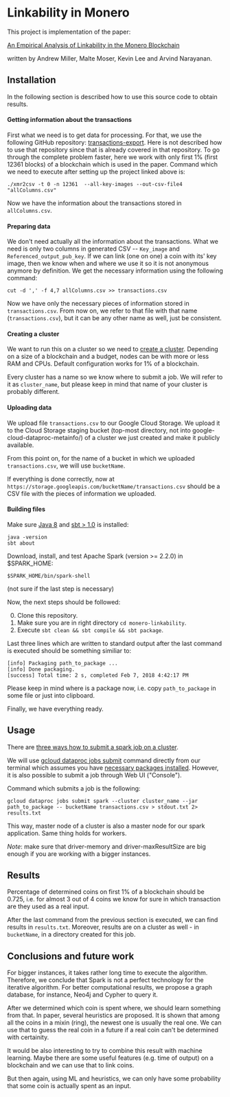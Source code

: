 # Linkability in Monero
This project is implementation of the paper: 

[An Empirical Analysis of Linkability in the Monero Blockchain](http://monerolink.com/monerolink.pdf) 

written by Andrew Miller, Malte Moser, Kevin Lee and Arvind Narayanan.

 
## Installation 
 In the following section is described how to use this source code to obtain results.
 #### Getting information about the transactions
 First what we need is to get data for processing. For that, we use the following GitHub repository: [transactions-export](https://github.com/moneroexamples/transactions-export).
Here is not described how to use that repository since that is already covered in that repository. 
To go through the complete problem faster, here we work with only first 1% (first 12361 blocks) of a blockchain which is used in the paper. 
Command which we need to execute after setting up the project linked above is:

`./xmr2csv -t 0 -n 12361  --all-key-images --out-csv-file4 "allColumns.csv"`

Now we have the information about the transactions stored in `allColumns.csv`.

#### Preparing data
We don't need actually all the information about the transactions. What we need is only two columns in generated CSV -- `Key_image` and `Referenced_output_pub_key`. If we can link (one on one) a coin with its' key image, then we know when and where we use it so it is not anonymous anymore by definition.
We get the necessary information using the following command:

`cut -d ',' -f 4,7 allColumns.csv >> transactions.csv`

Now we have only the necessary pieces of information stored in `transactions.csv`.
From now on, we refer to that file with that name (`transactions.csv`), but it can be any other name as well, just be consistent.

#### Creating a cluster

We want to run this on a cluster so we need to [create a cluster](https://console.cloud.google.com/dataproc/clustersAdd). Depending on a size of a blockchain and a budget, nodes can be with more or less RAM and CPUs. Default configuration works for 1% of a blockchain.

Every cluster has a name so we know where to submit a job. We will refer to it as `cluster_name`, but please keep in mind that name of your cluster is probably different. 
#### Uploading data
We upload file `transactions.csv` to our Google Cloud Storage. We upload it to the Cloud Storage staging bucket (top-most directory, not into google-cloud-dataproc-metainfo/) of a cluster we just created and make it publicly available.

From this point on, for the name of a bucket in which we uploaded `transactions.csv`, we will use `bucketName`.

If everything is done correctly, now at `https://storage.googleapis.com/bucketName/transactions.csv` should be a CSV file with the pieces of information we uploaded.

#### Building files

Make sure [Java 8](https://java.com/) and [sbt > 1.0](www.scala-sbt.org) is installed:

    java -version
    sbt about

Download, install, and test Apache Spark (version >= 2.2.0) in $SPARK_HOME:

    $SPARK_HOME/bin/spark-shell
    
(not sure if the last step is necessary)

Now, the next steps should be followed:

0) Clone this repository. 
1) Make sure you are in right directory `cd monero-linkability`. 
3) Execute `sbt clean && sbt compile && sbt package`. 

Last three lines which are written to standard output after the last command is executed should be something similiar to:

```
[info] Packaging path_to_package ...
[info] Done packaging.
[success] Total time: 2 s, completed Feb 7, 2018 4:42:17 PM
```
 Please keep in mind where is a package now, i.e. copy `path_to_package` in some file or just into clipboard.

Finally, we have everything ready.

## Usage

There are [three ways how to submit a spark job on a cluster](https://cloud.google.com/dataproc/docs/guides/submit-job).

We will use [gcloud dataproc jobs submit](https://cloud.google.com/sdk/gcloud/reference/dataproc/jobs/submit/) command directly from our terminal which assumes you have [necessary packages installed](https://cloud.google.com/sdk/downloads). However, it is also possible to submit a job through Web UI ("Console").

Command which submits a job is the following:
```
gcloud dataproc jobs submit spark --cluster cluster_name --jar path_to_package -- bucketName transactions.csv > stdout.txt 2> results.txt
```

This way, master node of a cluster is also a master node for our spark application. Same thing holds for workers.

*Note*: make sure that driver-memory and driver-maxResultSize are big enough if you are working with a bigger instances.
## Results 

Percentage of determined coins on first 1% of a blockchain should be 0.725, i.e. for almost 3 out of 4 coins we know for sure in which transaction are they used as a real input.

After the last command from the previous section is executed, we can find results in `results.txt`. Moreover, results are on a cluster as well - in `bucketName`, in a directory created for this job.

## Conclusions and future work
For bigger instances, it takes rather long time to execute the algorithm. Therefore, we conclude that Spark is not a perfect technology for the iterative algorithm. For better computational results, we propose a graph database, for instance, Neo4j and Cypher to query it.

After we determined which coin is spent where, we should learn something from that. In paper, several heuristics are proposed. It is shown that among all the coins in a mixin (ring), the newest one is usually the real one. We can use that to guess the real coin in a future if a real coin can't be determined with certainity.

It would be also interesting to try to combine this result with machine learning. Maybe there are some useful features (e.g. time of output) on a blockchain and we can use that to link coins.

But then again, using ML and heuristics, we can only have some probability that some coin is actually spent as an input. 
